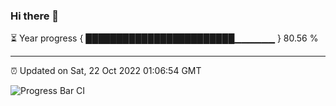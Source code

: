 ### Hi there 👋

⏳ Year progress { ████████████████████████▁▁▁▁▁▁ } 80.56 %

---

⏰ Updated on Sat, 22 Oct 2022 01:06:54 GMT

![Progress Bar CI](https://github.com/Shyam-Makwana/GitHub-Actions-Demo/workflows/Progress%20Bar%20CI/badge.svg)
